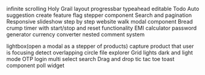 infinite scrolling
Holy Grail layout
progressbar
typeahead
editable Todo
Auto suggestion
create feature flag
stepper component
Search and pagination
Responsive slideshow
step by step website walk
modal component
Bread crump
timer with start/stop and reset functionality
EMI calculator
password generator
currency converter
nested comment system

lightbox(open a modal as a stepper of products)
capture product that user is focusing
detect overlapping circle
file explorer
Grid lights
dark and light mode
OTP login
multi select search
Drag and drop
tic tac toe
toast component
poll widget
